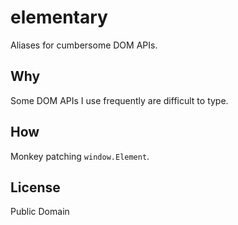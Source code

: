 # elementary
Aliases for cumbersome DOM APIs.

## Why
Some DOM APIs I use frequently are difficult to type.

## How
Monkey patching `window.Element`.

## License
Public Domain

